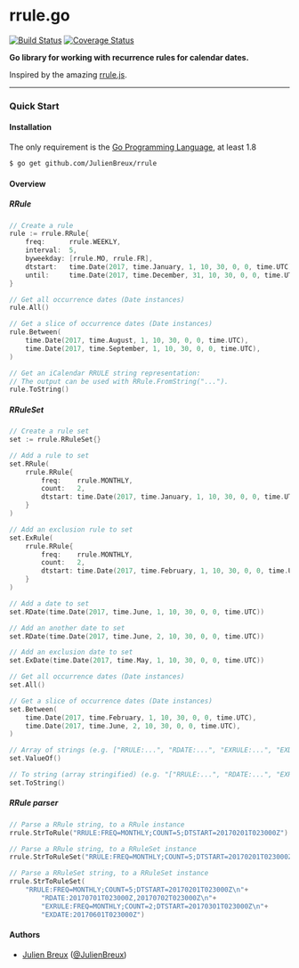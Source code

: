 rrule.go
========

[![Build Status](https://travis-ci.org/JulienBreux/rrule-go.svg?branch=master)](https://travis-ci.org/JulienBreux/rrule-go) [![Coverage Status](https://coveralls.io/repos/github/JulienBreux/rrule-go/badge.svg?branch=master)](https://coveralls.io/github/JulienBreux/rrule-go?branch=master)

**Go library for working with recurrence rules for calendar dates.**

Inspired by the amazing [rrule.js](https://github.com/jkbrzt/rrule).

* * * * *

### Quick Start

#### Installation

The only requirement is the [Go Programming Language](https://golang.org/dl/), at least 1.8

```bash
$ go get github.com/JulienBreux/rrule
```

#### Overview

##### RRule

```go
// Create a rule
rule := rrule.RRule{
	freq:      rrule.WEEKLY,
	interval:  5,
	byweekday: [rrule.MO, rrule.FR],
	dtstart:   time.Date(2017, time.January, 1, 10, 30, 0, 0, time.UTC),
	until:     time.Date(2017, time.December, 31, 10, 30, 0, 0, time.UTC),
}

// Get all occurrence dates (Date instances)
rule.All()

// Get a slice of occurrence dates (Date instances)
rule.Between(
	time.Date(2017, time.August, 1, 10, 30, 0, 0, time.UTC),
	time.Date(2017, time.September, 1, 10, 30, 0, 0, time.UTC),
)

// Get an iCalendar RRULE string representation:
// The output can be used with RRule.FromString("...").
rule.ToString()
```

##### RRuleSet

```go
// Create a rule set
set := rrule.RRuleSet{}

// Add a rule to set
set.RRule(
	rrule.RRule{
		freq:    rrule.MONTHLY,
		count:   2,
		dtstart: time.Date(2017, time.January, 1, 10, 30, 0, 0, time.UTC),
	}
)

// Add an exclusion rule to set
set.ExRule(
	rrule.RRule{
		freq:    rrule.MONTHLY,
		count:   2,
		dtstart: time.Date(2017, time.February, 1, 10, 30, 0, 0, time.UTC),
	}
)

// Add a date to set
set.RDate(time.Date(2017, time.June, 1, 10, 30, 0, 0, time.UTC))

// Add an another date to set
set.RDate(time.Date(2017, time.June, 2, 10, 30, 0, 0, time.UTC))

// Add an exclusion date to set
set.ExDate(time.Date(2017, time.May, 1, 10, 30, 0, 0, time.UTC))

// Get all occurrence dates (Date instances)
set.All()

// Get a slice of occurrence dates (Date instances)
set.Between(
	time.Date(2017, time.February, 1, 10, 30, 0, 0, time.UTC),
	time.Date(2017, time.June, 2, 10, 30, 0, 0, time.UTC),
)

// Array of strings (e.g. ["RRULE:...", "RDATE:...", "EXRULE:...", "EXDATE:..."])
set.ValueOf()

// To string (array stringified) (e.g. "["RRULE:...", "RDATE:...", "EXRULE:...", "EXDATE:..."]")
set.ToString()
```

##### RRule parser

```go
// Parse a RRule string, to a RRule instance
rrule.StrToRule("RRULE:FREQ=MONTHLY;COUNT=5;DTSTART=20170201T023000Z")

// Parse a RRule string, to a RRuleSet instance
rrule.StrToRuleSet("RRULE:FREQ=MONTHLY;COUNT=5;DTSTART=20170201T023000Z")

// Parse a RRuleSet string, to a RRuleSet instance
rrule.StrToRuleSet(
	"RRULE:FREQ=MONTHLY;COUNT=5;DTSTART=20170201T023000Z\n"+
		"RDATE:20170701T023000Z,20170702T023000Z\n"+
		"EXRULE:FREQ=MONTHLY;COUNT=2;DTSTART=20170301T023000Z\n"+
		"EXDATE:20170601T023000Z")
```

#### Authors

* [Julien Breux](https://julienbreux.uk/) ([@JulienBreux](http://twitter.com/JulienBreux))
